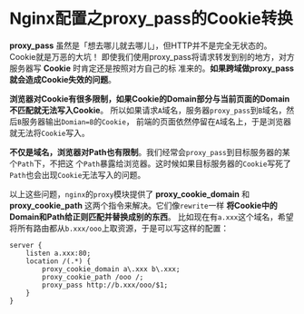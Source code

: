 Nginx配置之proxy_pass的Cookie转换
================================================================================
**proxy_pass** 虽然是「想去哪儿就去哪儿」，但HTTP并不是完全无状态的。Cookie就是万恶的大坑！
即使我们使用proxy_pass将请求转发到别的地方，对方服务器写 **Cookie** 时肯定还是按照对方自己的标
准来的。**如果跨域做proxy_pass就会造成Cookie失效的问题**。

**浏览器对Cookie有很多限制，如果Cookie的Domain部分与当前页面的Domain不匹配就无法写入Cookie**。
所以如果请求`A`域名，服务器`proxy_pass`到`B`域名，然后`B`服务器输出`Domian=B`的`Cookie`，
前端的页面依然停留在`A`域名上，于是浏览器就无法将`Cookie`写入。

**不仅是域名，浏览器对Path也有限制**。我们经常会`proxy_pass`到目标服务器的某个`Path`下，不把这
个`Path`暴露给浏览器。这时候如果目标服务器的`Cookie`写死了`Path`也会出现`Cookie`无法写入的问题。

以上这些问题，`nginx`的`proxy`模块提供了 **proxy_cookie_domain** 和 **proxy_cookie_path**
这两个指令来解决。它们像`rewrite`一样 **将Cookie中的Domain和Path给正则匹配并替换成别的东西**。
比如现在有`a.xxx`这个域名，希望将所有路由都从`b.xxx/ooo`上取资源，于是可以写这样的配置：
```nginx
server {
    listen a.xxx:80;
    location /(.*) {
        proxy_cookie_domain a\.xxx b\.xxx;
        proxy_cookie_path /ooo /;
        proxy_pass http://b.xxx/ooo/$1;
    }
}
```
